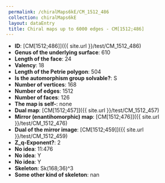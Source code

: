 ```yaml
--- 
 permalink: /chiralMaps6kE/CM_1512_486 
 collection: chiralMaps6kE
 layout: dataEntry
 title: Chiral maps up to 6000 edges - CM[1512;486]
---
```


- **ID**: [CM[1512;486]]({{ site.url }}/test/CM_1512_486)
- **Genus of the underlying surface**: 610
- **Length of the face**: 24
- **Valency**: 18
- **Length of the Petrie polygon**: 504
- **Is the automorphism group solvable?**: S
- **Number of vertices**: 168
- **Number of edges**: 1512
- **Number of faces**: 126
- **The map is self-**: none
- **Dual map**: [CM[1512;457]]({{ site.url }}/test/CM_1512_457)
- **Mirror (enantihomorphic) map**: [CM[1512;476]]({{ site.url }}/test/CM_1512_476)
- **Dual of the mirror image**: [CM[1512;459]]({{ site.url }}/test/CM_1512_459)
- **Z_q-Exponent?**: 2
- **No idea**:  11:476
- **No idea**: Y
- **No idea**: Y
- **Skeleton**: Sk(168;36)^3
- **Some other kind of skeleton**: nan
